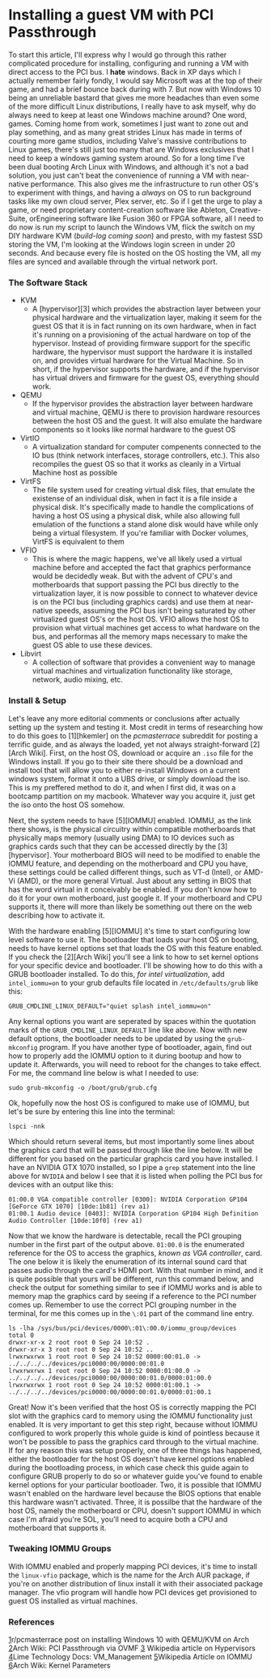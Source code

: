 # Installing a guest VM with PCI Passthrough
To start this article, I'll express why I would go through this rather complicated procedure for installing, configuring and running a VM with direct access to the PCI bus. I **hate** windows. Back in XP days which I actually remember fairly fondly, I would say Microsoft was at the top of their game, and had a brief bounce back during with 7. But now with Windows 10 being an unreliable bastard that gives me more headaches than even some of the more difficult Linux distributions, I really have to ask myself, why do always need to keep at least one Windows machine around? One word, games. Coming home from work, sometimes I just want to zone out and play something, and as many great strides Linux has made in terms of courting more game studios, including Valve's massive contributions to Linux games, there's still just too many that are Windows exclusives that I need to keep a windows gaming system around. So for a long time I've been dual booting Arch Linux with Windows, and although it's not a bad solution, you just can't beat the convenience of running a VM with near-native performance. This also gives me the infrastructure to run other OS's to experiment with things, and having a *always* on OS to run background tasks like my own cloud server, Plex server, etc. So if I get the urge to play a game, or need proprietary content-creation software like Ableton, Creative-Suite, orEngineering software like Fusion 360 or FPGA software, all I need to do now is run my script to launch the Windows VM, flick the switch on my DIY hardware KVM (*build-log coming soon*) and presto, with my fastest SSD storing the VM, I'm looking at the Windows login screen in under 20 seconds. And because every file is hosted on the OS hosting the VM, all my files are synced and available through the virtual network port.

### The Software Stack 

- KVM
	- A [hypervisor][3] which provides the abstraction layer between your physical hardware and the virtualization layer, making it seem for the guest OS that it is in fact running on its own hardware, when in fact it's running on a provisioning of the actual hardware on top of the hypervisor. Instead of providing firmware support for the specific hardware, the hypervisor must support the hardware it is installed on, and provides virtual hardware for the Virtual Machine. So in short, if the hypervisor supports the hardware, and if the hypervisor has virtual drivers and firmware for the guest OS, everything should work.
- QEMU
	- If the hypervisor provides the abstraction layer between hardware and virtual machine, QEMU is there to provision hardware resources between the host OS and the guest. It will also emulate the hardware components so it looks like normal hardware to the guest OS
- VirtIO
	- A virtualization standard for computer compenents connected to the IO bus (think network interfaces, storage controllers, etc.). This also recompiles the guest OS so that it works as cleanly in a Virtual Machine host as possible
- VirtFS
	- The file system used for creating virtual disk files, that emulate the existense of an individual disk, when in fact it is a file inside a physical disk. It's specifically made to handle the complications of having a host OS using a physical disk, while also allowing full emulation of the functions a stand alone disk would have while only being a virtual filesystem. If you're familiar with Docker volumes, VirtFS is equivalent to them
- VFIO
	- This is where the magic happens, we've all likely used a virtual machine before and accepted the fact that graphics performance would be decidedly weak. But with the advent of CPU's and motherboards that support passing the PCI bus directly to the virtualization layer, it is now possible to connect to whatever device is on the PCI bus (including graphics cards) and use them at near-native speeds, assuming the PCI bus isn't being saturated by other virtualized guest OS's or the host OS. VFIO allows the host OS to provision what virtual machines get access to what hardware on the bus, and performas all the memory maps necessary to make the guest OS able to use these devices.
- Libvirt
	- A collection of software that provides a convenient way to manage virtual machines and virtualization functionality like storage, network, audio mixing, etc.

### Install & Setup

Let's leave any more editorial comments or conclusions after actually setting up the system and testing it. Most credit in terms of researching how to do this goes to [1][hkemler] on the *pcmasterrace* subreddit for posting a terrific guide, and as always the loaded, yet not always straight-forward [2][Arch Wiki]. First, on the host OS, download or acquire an `.iso` file for the Windows install. If you go to their site there should be a download and install tool that will allow you to either re-install Windows on a current windows system, format it onto a UBS drive, or simply download the iso. This is my preffered method to do it, and when I first did, it was on a bootcamp partition on my macbook. Whatever way you acquire it, just get the iso onto the host OS somehow.

Next, the system needs to have [5][IOMMU] enabled. IOMMU, as the link there shows, is the physical circuitry within compatible motherboards that physically maps memory (usually using DMA) to IO devices such as graphics cards such that they can be accessed directly by the [3][hypervisor]. Your motherboard BIOS will need to be modified to enable the IOMMU feature, and depending on the motherboard and CPU you have, these settings could be called different things, such as VT-d (Intel), or AMD-Vi (AMD), or the more general Virtual. Just about any setting in BIOS that has the word virtual in it conceivably be enabled. If you don't know how to do it for your own motherboard, just google it. If your motherboard and CPU supports it, there will more than likely be something out there on the web describing how to activate it.

With the hardware enabling [5][IOMMU] it's time to start configuring low level software to use it. The bootloader that loads your host OS on booting, needs to have kernel options set that loads the OS with this feature enabled. If you check the [2][Arch Wiki] you'll see a link to how to set kernel options for your specific device and bootloader. I'll be showing how to do this with a GRUB bootloader installed. To do this, *for intel virtualization*, add `intel_iommu=on` to your grub defaults file located in `/etc/defaults/grub` like this:
```
GRUB_CMDLINE_LINUX_DEFAULT="quiet splash intel_iommu=on"
```
 Any kernal options you want are seperated by spaces within the quotation marks of the `GRUB_CMDLINE_LINUX_DEFAULT` line like above. Now with new default options, the bootloader needs to be updated by using the `grub-mkconfig` program. If you have another type of bootloader, again, find out how to properly add the IOMMU option to it during bootup and how to update it. Afterwards, you will need to reboot for the changes to take effect. For me, the command line below is what I needed to use:
```
sudo grub-mkconfig -o /boot/grub/grub.cfg
```
Ok, hopefully now the host OS is configured to make use of IOMMU, but let's be sure by entering this line into the terminal:
```
lspci -nnk
```
Which should return several items, but most importantly some lines about the graphics card that will be passed through like the line below. It will be different for you based on the particular graphcis card you have installed. I have an NVIDIA GTX 1070 installed, so I pipe a `grep` statement into the line above for `NVIDIA` and below I see that it is listed when polling the PCI bus for devices with an output like this:
```
01:00.0 VGA compatible controller [0300]: NVIDIA Corporation GP104 [GeForce GTX 1070] [10de:1b81] (rev a1)
01:00.1 Audio device [0403]: NVIDIA Corporation GP104 High Definition Audio Controller [10de:10f0] (rev a1)
```
Now that we know the hardware is detectable, recall the PCI grouping number in the first part of the output above. `01:00.0` is the enumerated reference for the OS to access the graphics, *known as VGA controller*, card. The one below it is likely the enumeration of its internal sound card that passes audio through the card's HDMI port. With that number in mind, and it is quite possible that yours will be different, run this command below, and check the output for something similar to see if IOMMU works and is able to memory map the graphics card by seeing if a reference to the PCI number comes up. Remember to use the correct PCI grouping number in the terminal, for me this comes up in the `\:01` part of the command line entry.
```
ls -lha /sys/bus/pci/devices/0000\:01\:00.0/iommu_group/devices
total 0
drwxr-xr-x 2 root root 0 Sep 24 10:52 .
drwxr-xr-x 3 root root 0 Sep 24 10:52 ..
lrwxrwxrwx 1 root root 0 Sep 24 10:52 0000:00:01.0 -> ../../../../devices/pci0000:00/0000:00:01.0
lrwxrwxrwx 1 root root 0 Sep 24 10:52 0000:01:00.0 -> ../../../../devices/pci0000:00/0000:00:01.0/0000:01:00.0
lrwxrwxrwx 1 root root 0 Sep 24 10:52 0000:01:00.1 -> ../../../../devices/pci0000:00/0000:00:01.0/0000:01:00.1
```
Great! Now it's been verified that the host OS is correctly mapping the PCI slot with the graphics card to memory using the IOMMU functionality just enabled. It is very important to get this step right, because without IOMMU configured to work properly this whole guide is kind of pointless because it won't be possible to pass the graphics card through to the virtual machine. If for any reason this was setup properly, one of three things has happened, either the bootloader for the host OS doesn't have kernel options enabled during the bootloading process, in which case check this guide again to configure GRUB properly to do so or whatever guide you've found to enable kernel options for your particular bootloader. Two, it is possible that IOMMU wasn't enabled on the hardware level because the BIOS options that enable this hardware wasn't activated. Three, it is possilbe that the hardware of the host OS, namely the motherboard or CPU, doesn't support IOMMU in which case I'm afraid you're SOL, you'll need to acquire both a CPU and motherboard that supports it.

### Tweaking IOMMU Groups

With IOMMU enabled and properly mapping PCI devices, it's time to install the `linux-vfio` package, which is the name for the Arch AUR package, if you're on another distribution of linux install it with their associated package manager. The vfio program will handle how PCI devices get provisioned to guest OS installed as virtual machines.


### References
[1](https://www.reddit.com/r/pcmasterrace/comments/3lno0t/gpu_passthrough_revisited_an_updated_guide_on_how/)r/pcmasterrace post on installing Windows 10 with QEMU/KVM on Arch
[2](https://wiki.archlinux.org/index.php/PCI_passthrough_via_OVMF)Arch Wiki: PCI Passthrough via OVMF
[3](https://en.wikipedia.org/wiki/Hypervisor) Wikipedia article on Hypervisors
[4](http://lime-technology.com/wiki/index.php/UnRAID_6/VM_Management)Lime Technology Docs: VM_Management 
[5](https://en.wikipedia.org/wiki/Input%E2%80%93output_memory_management_unit)Wikipedia Article on IOMMU
[6](https://wiki.archlinux.org/index.php/Kernel_parameters#GRUB)Arch Wiki: Kernel Parameters
